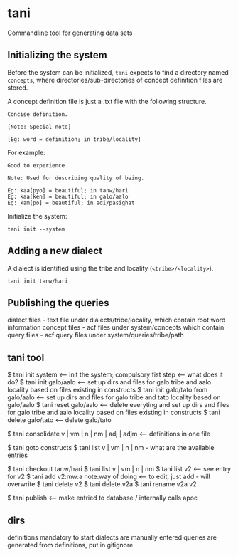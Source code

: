 # tani

Commandline tool for generating data sets


## Initializing the system

Before the system can be initialized, `tani` expects to find a directory named `concepts`, where directories/sub-directories of concept definition files are stored.

A concept definition file is just a .txt file with the following structure.

```
Concise definition.

[Note: Special note]

[Eg: word = definition; in tribe/locality]
```

For example:

```
Good to experience

Note: Used for describing quality of being.

Eg: kaa[pyo] = beautiful; in tanw/hari
Eg: kaa[ken] = beautiful; in galo/aalo
Eg: kam[po] = beautiful; in adi/pasighat
```

Initialize the system:

```
tani init --system
```

## Adding a new dialect

A dialect is identified using the tribe and locality (`<tribe>/<locality>`).

```
tani init tanw/hari
```


## Publishing the queries




dialect files - text file under dialects/tribe/locality, which contain root word information
concept files - acf files under system/concepts which contain
query files - acf query files under system/queries/tribe/path

## tani tool
$ tani init system <-- init the system; compulsory fist step <-- what does it do?
$ tani init galo/aalo <-- set up dirs and files for galo tribe and aalo locality based on files existing in constructs
$ tani init galo/tato from galo/aalo <-- set up dirs and files for galo tribe and tato locality based on galo/aalo
$ tani reset galo/aalo <-- delete everyting and set up dirs and files for galo tribe and aalo locality based on files existing in constructs
$ tani delete galo/tato <-- delete galo/tato

$ tani consolidate v | vm | n | nm | adj | adjm <-- definitions in one file

$ tani goto constructs
$ tani list v | vm | n | nm - what are the available entries

$ tani checkout tanw/hari
$ tani list v | vm | n | nm
$ tani list v2 <-- see entry for v2
$ tani add v2:mw:a note:way of doing <-- to edit, just add - will overwrite
$ tani delete v2
$ tani delete v2a
$ tani rename v2a v2

$ tani publish <-- make entried to database / internally calls apoc

## dirs

definitions mandatory to start
dialects are manually entered
queries are generated from definitions, put in gitignore

